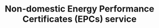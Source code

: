 ---
title: "Non-domestic Energy Performance Certificates (EPCs) service"
alt: "Assessing and rating the energy efficiency of commercial properties"
description: "Assessing and rating the energy efficiency of commercial properties"
category: "certificates-reports"
subcategory: "non-domestic-epcs"
image: "/tradespeople/certificates-reports/non-domestic-epcs.webp"
ogImage: "/tradespeople/certificates-reports/non-domestic-epcs.webp"
colour: "blue"
pathtxt: "Non-domestic EPCs"
published: true
---